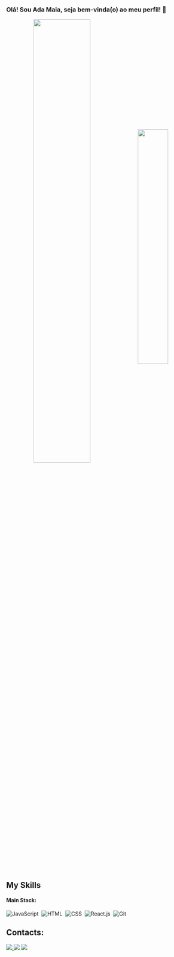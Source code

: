 ### Olá! Sou Ada Maia, seja bem-vinda(o) ao meu perfil! 👋



<div  align="center" style="margin-bottom:100px">
<img width=55% align="center"  src="https://github-readme-streak-stats.herokuapp.com?user=Adamaia&theme=radical&mode=weekly" />
<img width=40% align="center" src="https://github-readme-stats-git-main-Adamaia.vercel.app/api/top-langs/?username=Adamaia&show_icons=true&theme=radical&layout=compact" />
 </div>
 
 &nbsp;
 &nbsp;
## My Skills

#### Main Stack:

![JavaScript](https://img.shields.io/badge/JavaScript-F7DF1E?style=for-the-badge&logo=javascript&logoColor=black)&nbsp;
![HTML](https://img.shields.io/badge/HTML5-E34F26?style=for-the-badge&logo=html5&logoColor=white)&nbsp;
![CSS](https://img.shields.io/badge/CSS3-1572B6?style=for-the-badge&logo=css3&logoColor=white)&nbsp;
![React.js](https://img.shields.io/badge/React-20232A?style=for-the-badge&logo=react&logoColor=61DAFB)&nbsp;
![Git](https://img.shields.io/badge/GIT-E44C30?style=for-the-badge&logo=git&logoColor=white)&nbsp;


## Contacts:

<div> 
<a href="https://www.instagram.com/ada_mamii" target="_blank"><img src="https://img.shields.io/badge/-Instagram-%23E4405F?style=for-the-badge&logo=instagram&logoColor=white">
</a>
<a href = "mailto:contato.adamaia.dev@gmail.com"> <img src="https://img.shields.io/badge/-Gmail-%23333?style=for-the-badge&logo=gmail&logoColor=white" target="_blank"></a>
<a href="https://www.linkedin.com/in/ada-maia-255a47291/" target="_blank"><img src="https://img.shields.io/badge/-LinkedIn-%230077B5?style=for-the-badge&logo=linkedin&logoColor=white"  target="_blank"></a> 

 
